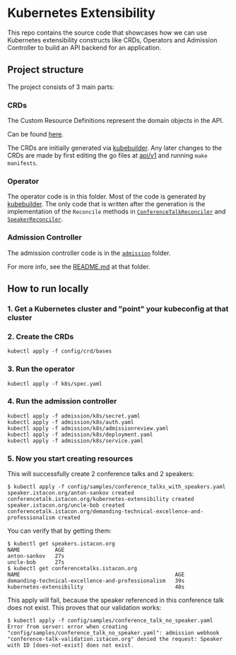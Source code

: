 # Kubernetes Extensibility

This repo contains the source code that showcases how we can use Kubernetes extensibility constructs like CRDs, Operators and Admission Controller to build an API backend for an application.

## Project structure

The project consists of 3 main parts:

### CRDs

The Custom Resource Definitions represent the domain objects in the API.

Can be found [here](config/crds/bases).

The CRDs are initially generated via [kubebuilder](https://github.com/kubernetes-sigs/kubebuilder).
Any later changes to the CRDs are made by first editing the go files at [api/v1](api/v1) and running `make manifests`.

### Operator

The operator code is in this folder.
Most of the code is generated by [kubebuilder](https://github.com/kubernetes-sigs/kubebuilder).
The only code that is written after the generation is the implementation of the `Reconcile` methods in [`ConferenceTalkReconciler`](controllers/conferencetalk_controller.go) and [`SpeakerReconciler`](controllers/speaker_controller.go).

### Admission Controller

The admission controller code is in the [`admission`](admission) folder.

For more info, see the [README.md](admission/README.md) at that folder.

## How to run locally

### 1. Get a Kubernetes cluster and "point" your kubeconfig at that cluster

### 2. Create the CRDs

```shell
kubectl apply -f config/crd/bases
```

### 3. Run the operator

```shell
kubectl apply -f k8s/spec.yaml
```

### 4. Run the admission controller

```shell
kubectl apply -f admission/k8s/secret.yaml
kubectl apply -f admission/k8s/auth.yaml
kubectl apply -f admission/k8s/admissionreview.yaml
kubectl apply -f admission/k8s/deployment.yaml
kubectl apply -f admission/k8s/service.yaml
```

### 5. Now you start creating resources

This will successfully create 2 conference talks and 2 speakers:

```shell
$ kubectl apply -f config/samples/conference_talks_with_speakers.yaml
speaker.istacon.org/anton-sankov created
conferencetalk.istacon.org/kubernetes-extensibility created
speaker.istacon.org/uncle-bob created
conferencetalk.istacon.org/demanding-technical-excellence-and-professionalism created
```

You can verify that by getting them:

```shell
$ kubectl get speakers.istacon.org
NAME           AGE
anton-sankov   27s
uncle-bob      27s
$ kubectl get conferencetalks.istacon.org
NAME                                                 AGE
demanding-technical-excellence-and-professionalism   39s
kubernetes-extensibility                             40s
```

This apply will fail, because the speaker referenced in this conference talk does not exist.
This proves that our validation works:

```shell
$ kubectl apply -f config/samples/conference_talk_no_speaker.yaml
Error from server: error when creating "config/samples/conference_talk_no_speaker.yaml": admission webhook "conference-talk-validation.istacon.org" denied the request: Speaker with ID [does-not-exist] does not exist.
```
